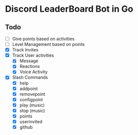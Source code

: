 # Discord LeaderBoard Bot in Go

## Todo

- [ ] Give points based on activities
- [ ] Level Management based on points
- [x] Track Invites
- [x] Track User activities
  - [x] Message
  - [x] Reactions
  - [x] Voice Activity
- [x] Slash Commands
  - [x] help
  - [x] addpoint
  - [x] removepoint
  - [x] configpoint
  - [x] play (music)
  - [x] stop (music)
  - [x] points
  - [x] userinvited
  - [x] github
